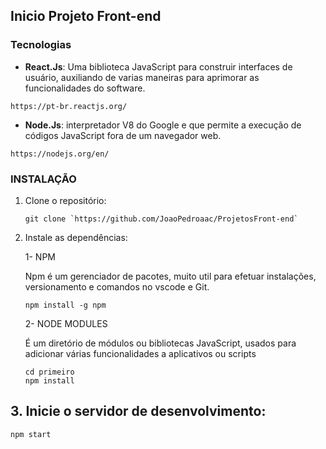 ## Inicio Projeto Front-end

### Tecnologias

- **React.Js**: Uma biblioteca JavaScript para construir interfaces de usuário, auxiliando de varias maneiras para aprimorar as funcionalidades do software.
```
https://pt-br.reactjs.org/
```
- **Node.Js**: interpretador V8 do Google e que permite a execução de códigos JavaScript fora de um navegador web.
```
https://nodejs.org/en/
```
  
### INSTALAÇÃO

1. Clone o repositório:
   ```
   git clone `https://github.com/JoaoPedroaac/ProjetosFront-end`
   ```
2. Instale as dependências:
   
   1- NPM
   
     Npm é um gerenciador de pacotes, muito util para efetuar instalações, versionamento e comandos no vscode e Git.

   ```   
   npm install -g npm
   ```  

   2- NODE MODULES
   
    É um diretório de módulos ou bibliotecas JavaScript, usados para adicionar várias funcionalidades a aplicativos ou scripts

   ```   
   cd primeiro
   npm install
   ```  
   
## 3. Inicie o servidor de desenvolvimento: ##
   ```
   npm start
   ```
